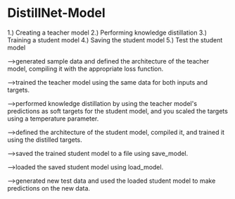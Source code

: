 # DistillNet-Model


1.) Creating a teacher model
2.) Performing knowledge distillation
3.) Training a student model
4.) Saving the student model
5.) Test the student model



 -->generated sample data and defined the architecture of the teacher model, compiling it with the appropriate loss function.
 
 -->trained the teacher model using the same data for both inputs and targets.
 
 -->performed knowledge distillation by using the teacher model's predictions as soft targets for the student model, and you scaled the targets using a temperature parameter.
 
 -->defined the architecture of the student model, compiled it, and trained it using the distilled targets.
 
 -->saved the trained student model to a file using save_model.
 
 -->loaded the saved student model using load_model.
 
 -->generated new test data and used the loaded student model to make predictions on the new data.
